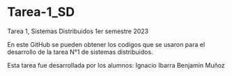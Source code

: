 # Tarea-1_SD
Tarea 1, Sistemas Distribuidos 1er semestre 2023

En este GitHub se pueden obtener los codigos que se usaron para el desarrollo de la tarea N°1 de sistemas distribuidos.

Esta tarea fue desarrollada por los alumnos:
Ignacio Ibarra
Benjamin Muñoz
